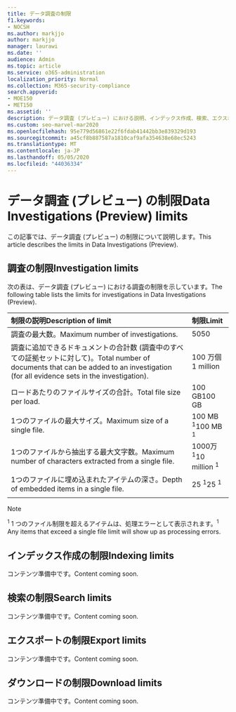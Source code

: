 ```yaml
---
title: データ調査の制限
f1.keywords:
- NOCSH
ms.author: markjjo
author: markjjo
manager: laurawi
ms.date: ''
audience: Admin
ms.topic: article
ms.service: o365-administration
localization_priority: Normal
ms.collection: M365-security-compliance
search.appverid:
- MOE150
- MET150
ms.assetid: ''
description: データ調査 (プレビュー) における説明、インデックス作成、検索、エクスポート、およびダウンロードの制限についての情報を検索できます。
ms.custom: seo-marvel-mar2020
ms.openlocfilehash: 95e779d56861e22f6fdab41442bb3e839329d193
ms.sourcegitcommit: a45cf8b887587a1810caf9afa354638e68ec5243
ms.translationtype: MT
ms.contentlocale: ja-JP
ms.lasthandoff: 05/05/2020
ms.locfileid: "44036334"
---
```

# <a name="data-investigations-preview-limits"></a><span data-ttu-id="c5ac5-103">データ調査 (プレビュー) の制限</span><span class="sxs-lookup"><span data-stu-id="c5ac5-103">Data Investigations (Preview) limits</span></span>

<span data-ttu-id="c5ac5-104">この記事では、データ調査 (プレビュー) の制限について説明します。</span><span class="sxs-lookup"><span data-stu-id="c5ac5-104">This article describes the limits in Data Investigations (Preview).</span></span>

## <a name="investigation-limits"></a><span data-ttu-id="c5ac5-105">調査の制限</span><span class="sxs-lookup"><span data-stu-id="c5ac5-105">Investigation limits</span></span>

<span data-ttu-id="c5ac5-106">次の表は、データ調査 (プレビュー) における調査の制限を示しています。</span><span class="sxs-lookup"><span data-stu-id="c5ac5-106">The following table lists the limits for investigations in Data Investigations (Preview).</span></span> 
    
  |<span data-ttu-id="c5ac5-107">**制限の説明**</span><span class="sxs-lookup"><span data-stu-id="c5ac5-107">**Description of limit**</span></span>|<span data-ttu-id="c5ac5-108">**制限**</span><span class="sxs-lookup"><span data-stu-id="c5ac5-108">**Limit**</span></span>|
  |:-----|:-----|
  |<span data-ttu-id="c5ac5-109">調査の最大数。</span><span class="sxs-lookup"><span data-stu-id="c5ac5-109">Maximum number of investigations.</span></span>  <br/> |<span data-ttu-id="c5ac5-110">50</span><span class="sxs-lookup"><span data-stu-id="c5ac5-110">50</span></span>  <br/> |
  |<span data-ttu-id="c5ac5-111">調査に追加できるドキュメントの合計数 (調査中のすべての証拠セットに対して)。</span><span class="sxs-lookup"><span data-stu-id="c5ac5-111">Total number of documents that can be added to an investigation (for all evidence sets in the investigation).</span></span>  <br/> |<span data-ttu-id="c5ac5-112">100 万個</span><span class="sxs-lookup"><span data-stu-id="c5ac5-112">1 million</span></span>  <br/> |
  |<span data-ttu-id="c5ac5-113">ロードあたりのファイルサイズの合計。</span><span class="sxs-lookup"><span data-stu-id="c5ac5-113">Total file size per load.</span></span>  <br/> |<span data-ttu-id="c5ac5-114">100 GB</span><span class="sxs-lookup"><span data-stu-id="c5ac5-114">100 GB</span></span>  <br/> |
  |<span data-ttu-id="c5ac5-115">1つのファイルの最大サイズ。</span><span class="sxs-lookup"><span data-stu-id="c5ac5-115">Maximum size of a single file.</span></span>   <br/> |<span data-ttu-id="c5ac5-116">100 MB <sup>1</sup></span><span class="sxs-lookup"><span data-stu-id="c5ac5-116">100 MB <sup>1</sup></span></span> <br/> |
  |<span data-ttu-id="c5ac5-117">1つのファイルから抽出する最大文字数。</span><span class="sxs-lookup"><span data-stu-id="c5ac5-117">Maximum number of characters extracted from a single file.</span></span>  <br/> |<span data-ttu-id="c5ac5-118">1000万<sup>1</sup></span><span class="sxs-lookup"><span data-stu-id="c5ac5-118">10 million <sup>1</sup></span></span> <br/> |
  |<span data-ttu-id="c5ac5-119">1つのファイルに埋め込まれたアイテムの深さ。</span><span class="sxs-lookup"><span data-stu-id="c5ac5-119">Depth of embedded items in a single file.</span></span>  <br/> |<span data-ttu-id="c5ac5-120">25 <sup>1</sup></span><span class="sxs-lookup"><span data-stu-id="c5ac5-120">25 <sup>1</sup></span></span> <br/> |
|||
> [!NOTE]
><span data-ttu-id="c5ac5-121"><sup>1</sup> 1 つのファイル制限を超えるアイテムは、処理エラーとして表示されます。</span><span class="sxs-lookup"><span data-stu-id="c5ac5-121"><sup>1</sup>  Any items that exceed a single file limit will show up as processing errors.</span></span>

## <a name="indexing-limits"></a><span data-ttu-id="c5ac5-122">インデックス作成の制限</span><span class="sxs-lookup"><span data-stu-id="c5ac5-122">Indexing limits</span></span>

<span data-ttu-id="c5ac5-123">コンテンツ準備中です。</span><span class="sxs-lookup"><span data-stu-id="c5ac5-123">Content coming soon.</span></span>

## <a name="search-limits"></a><span data-ttu-id="c5ac5-124">検索の制限</span><span class="sxs-lookup"><span data-stu-id="c5ac5-124">Search limits</span></span>

<span data-ttu-id="c5ac5-125">コンテンツ準備中です。</span><span class="sxs-lookup"><span data-stu-id="c5ac5-125">Content coming soon.</span></span>

## <a name="export-limits"></a><span data-ttu-id="c5ac5-126">エクスポートの制限</span><span class="sxs-lookup"><span data-stu-id="c5ac5-126">Export limits</span></span>

<span data-ttu-id="c5ac5-127">コンテンツ準備中です。</span><span class="sxs-lookup"><span data-stu-id="c5ac5-127">Content coming soon.</span></span>

## <a name="download-limits"></a><span data-ttu-id="c5ac5-128">ダウンロードの制限</span><span class="sxs-lookup"><span data-stu-id="c5ac5-128">Download limits</span></span>

<span data-ttu-id="c5ac5-129">コンテンツ準備中です。</span><span class="sxs-lookup"><span data-stu-id="c5ac5-129">Content coming soon.</span></span>

